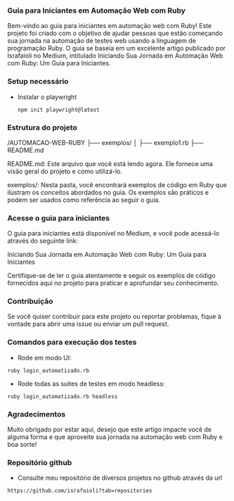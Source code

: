### Guia para Iniciantes em Automação Web com Ruby ###

Bem-vindo ao guia para iniciantes em automação web com Ruby! Este projeto foi criado com o objetivo de ajudar pessoas que estão começando sua jornada na automação de testes web usando a linguagem de programação Ruby. O guia se baseia em um excelente artigo publicado por Israfaioli no Medium, intitulado Iniciando Sua Jornada em Automação Web com Ruby: Um Guia para Iniciantes.

### Setup necessário ###


* Instalar o playwright

  ```
  npm init playwright@latest
  ```

### Estrutura do projeto ###

/AUTOMACAO-WEB-RUBY
├── exemplos/
│   ├── exemplo1.rb
├── README.md

README.md: Este arquivo que você está lendo agora. Ele fornece uma visão geral do projeto e como utilizá-lo.

exemplos/: Nesta pasta, você encontrará exemplos de código em Ruby que ilustram os conceitos abordados no guia. Os exemplos são práticos e podem ser usados como referência ao seguir o guia.

### Acesse o guia para iniciantes ###

O guia para iniciantes está disponível no Medium, e você pode acessá-lo através do seguinte link:

Iniciando Sua Jornada em Automação Web com Ruby: Um Guia para Iniciantes

Certifique-se de ler o guia atentamente e seguir os exemplos de código fornecidos aqui no projeto para praticar e aprofundar seu conhecimento.

### Contribuição ###

Se você quiser contribuir para este projeto ou reportar problemas, fique à vontade para abrir uma issue ou enviar um pull request.

### Comandos para execução dos testes ###

* Rode em modo UI:

```
ruby login_automatizado.rb
```

* Rode todas as suites de testes em modo headless:

```
ruby login_automatizado.rb headless
```

### Agradecimentos ###

Muito obrigado por estar aqui, desejo que este artigo impacte você de alguma forma e que aproveite sua jornada na automação web com Ruby e boa sorte!

### Repositório github ###

* Consulte meu repositório de diversos projetos no github através da url

```
https://github.com/israfaioli?tab=repositories
```